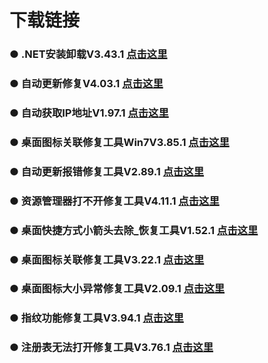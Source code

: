 
# 下载链接
### ● .NET安装卸载V3.43.1 [点击这里](https://pan.quark.cn/s/661a773e5f15)
### ● 自动更新修复V4.03.1 [点击这里](https://pan.quark.cn/s/67f13be61e1d)
### ● 自动获取IP地址V1.97.1 [点击这里](https://pan.quark.cn/s/41061d3513af)
### ● 桌面图标关联修复工具Win7V3.85.1 [点击这里](https://pan.quark.cn/s/0950766a3306)
### ● 自动更新报错修复工具V2.89.1 [点击这里](https://pan.quark.cn/s/612cda47c346)
### ● 资源管理器打不开修复工具V4.11.1 [点击这里](https://pan.quark.cn/s/bed1e1e7109d)
### ● 桌面快捷方式小箭头去除_恢复工具V1.52.1 [点击这里](https://pan.quark.cn/s/28240af51989)
### ● 桌面图标关联修复工具V3.22.1 [点击这里](https://pan.quark.cn/s/75c2f70628c9)
### ● 桌面图标大小异常修复工具V2.09.1 [点击这里](https://pan.quark.cn/s/8897e105e1f6)
### ● 指纹功能修复工具V3.94.1 [点击这里](https://pan.quark.cn/s/fef5c9a06c55)
### ● 注册表无法打开修复工具V3.76.1 [点击这里](https://pan.quark.cn/s/f49a94c9fb18)